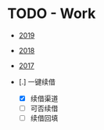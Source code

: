 # TODO - Work

- [2019](work/2019.md)
- [2018](work/2018.md)
- [2017](work/2017.md)

- [.] 一键续借
    - [X] 续借渠道
    - [ ] 可否续借
    - [ ] 续借回填
